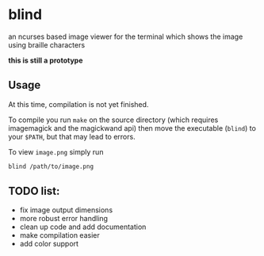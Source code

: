 # blind
an ncurses based image viewer for the terminal which shows the image using braille characters

**this is still a prototype**

Usage
-----
At this time, compilation is not yet finished.

To compile you run `make` on the source directory (which requires imagemagick and the magickwand api) then move the executable (`blind`) to your `$PATH`,
but that may lead to errors.

To view `image.png` simply run
```bash
blind /path/to/image.png
```

TODO list:
---------
* fix image output dimensions
* more robust error handling
* clean up code and add documentation
* make compilation easier
* add color support
